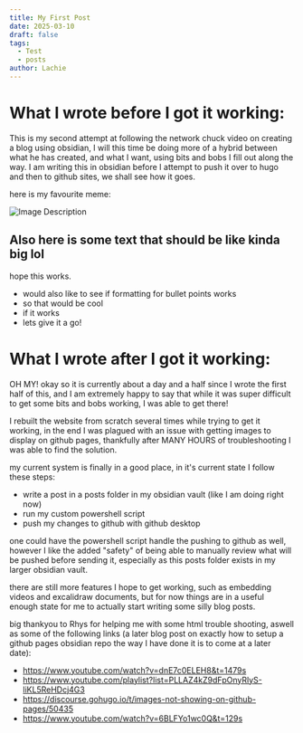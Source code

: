 ```yaml
---
title: My First Post
date: 2025-03-10
draft: false
tags:
  - Test
  - posts
author: Lachie
---
```

# What I wrote before I got it working:

This is my second attempt at following the network chuck video on creating a blog using obsidian, I will this time be doing more of a hybrid between what he has created, and what I want, using bits and bobs I fill out along the way. I am writing this in obsidian before I attempt to push it over to hugo and then to github sites, we shall see how it goes.

here is my favourite meme:

![Image Description](/LachiesLibrary/images/My%20first%20post-20250309170449239.png)

## Also here is some text that should be like kinda big lol
hope this works.
- would also like to see if formatting for bullet points works
- so that would be cool
- if it works
- lets give it a go!

# What I wrote after I got it working:

OH MY! okay so it is currently about a day and a half since I wrote the first half of this, and I am extremely happy to say that while it was super difficult to get some bits and bobs working, I was able to get there! 

I rebuilt the website from scratch several times while trying to get it working, in the end I was plagued with an issue with getting images to display on github pages, thankfully after MANY HOURS of troubleshooting I was able to find the solution.

my current system is finally in a good place, in it's current state I follow these steps:

- write a post in a posts folder in my obsidian vault (like I am doing right now)
- run my custom powershell script
- push my changes to github with github desktop

one could have the powershell script handle the pushing to github as well, however I like the added "safety" of being able to manually review what will be pushed before sending it, especially as this posts folder exists in my larger obsidian vault.

there are still more features I hope to get working, such as embedding videos and excalidraw documents, but for now things are in a useful enough state for me to actually start writing some silly blog posts.

big thankyou to Rhys for helping me with some html trouble shooting, aswell as some of the following links (a later blog post on exactly how to setup a github pages obsidian repo the way I have done it is to come at a later date):

- https://www.youtube.com/watch?v=dnE7c0ELEH8&t=1479s
- https://www.youtube.com/playlist?list=PLLAZ4kZ9dFpOnyRlyS-liKL5ReHDcj4G3
- https://discourse.gohugo.io/t/images-not-showing-on-github-pages/50435
- https://www.youtube.com/watch?v=6BLFYo1wc0Q&t=129s